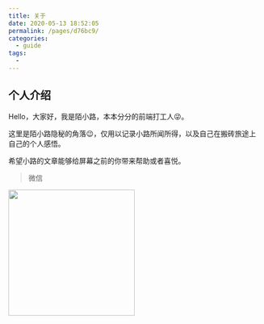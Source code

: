 ```yaml
---
title: 关于
date: 2020-05-13 18:52:05
permalink: /pages/d76bc9/
categories:
  - guide
tags:
  - 
---
```

## 个人介绍

Hello，大家好，我是陌小路，本本分分的前端打工人😜。

这里是陌小路隐秘的角落😉，仅用以记录小路所闻所得，以及自己在搬砖旅途上自己的个人感悟。

希望小路的文章能够给屏幕之前的你带来帮助或者喜悦。

> 微信

<img src="https://s1.ax1x.com/2020/10/24/BVlvTO.jpg" style="width: 250px"/>
